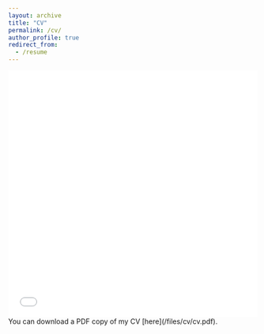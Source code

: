 ```yaml
---
layout: archive
title: "CV"
permalink: /cv/
author_profile: true
redirect_from:
  - /resume
---
```

<iframe src="/files/cv/cv.pdf" width="100%" height="500" frameborder="no" border="0" marginwidth="0" marginheight="0"></iframe>
You can download a PDF copy of my CV [here](/files/cv/cv.pdf).